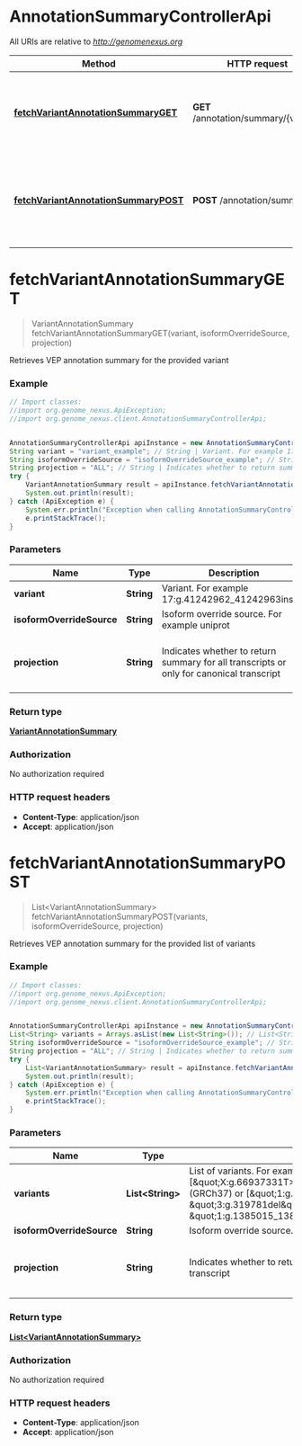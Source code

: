 # AnnotationSummaryControllerApi

All URIs are relative to *http://genomenexus.org*

Method | HTTP request | Description
------------- | ------------- | -------------
[**fetchVariantAnnotationSummaryGET**](AnnotationSummaryControllerApi.md#fetchVariantAnnotationSummaryGET) | **GET** /annotation/summary/{variant} | Retrieves VEP annotation summary for the provided variant
[**fetchVariantAnnotationSummaryPOST**](AnnotationSummaryControllerApi.md#fetchVariantAnnotationSummaryPOST) | **POST** /annotation/summary | Retrieves VEP annotation summary for the provided list of variants


<a name="fetchVariantAnnotationSummaryGET"></a>
# **fetchVariantAnnotationSummaryGET**
> VariantAnnotationSummary fetchVariantAnnotationSummaryGET(variant, isoformOverrideSource, projection)

Retrieves VEP annotation summary for the provided variant

### Example
```java
// Import classes:
//import org.genome_nexus.ApiException;
//import org.genome_nexus.client.AnnotationSummaryControllerApi;


AnnotationSummaryControllerApi apiInstance = new AnnotationSummaryControllerApi();
String variant = "variant_example"; // String | Variant. For example 17:g.41242962_41242963insGA
String isoformOverrideSource = "isoformOverrideSource_example"; // String | Isoform override source. For example uniprot
String projection = "ALL"; // String | Indicates whether to return summary for all transcripts or only for canonical transcript
try {
    VariantAnnotationSummary result = apiInstance.fetchVariantAnnotationSummaryGET(variant, isoformOverrideSource, projection);
    System.out.println(result);
} catch (ApiException e) {
    System.err.println("Exception when calling AnnotationSummaryControllerApi#fetchVariantAnnotationSummaryGET");
    e.printStackTrace();
}
```

### Parameters

Name | Type | Description  | Notes
------------- | ------------- | ------------- | -------------
 **variant** | **String**| Variant. For example 17:g.41242962_41242963insGA |
 **isoformOverrideSource** | **String**| Isoform override source. For example uniprot | [optional]
 **projection** | **String**| Indicates whether to return summary for all transcripts or only for canonical transcript | [optional] [default to ALL] [enum: ALL, CANONICAL]

### Return type

[**VariantAnnotationSummary**](VariantAnnotationSummary.md)

### Authorization

No authorization required

### HTTP request headers

 - **Content-Type**: application/json
 - **Accept**: application/json

<a name="fetchVariantAnnotationSummaryPOST"></a>
# **fetchVariantAnnotationSummaryPOST**
> List&lt;VariantAnnotationSummary&gt; fetchVariantAnnotationSummaryPOST(variants, isoformOverrideSource, projection)

Retrieves VEP annotation summary for the provided list of variants

### Example
```java
// Import classes:
//import org.genome_nexus.ApiException;
//import org.genome_nexus.client.AnnotationSummaryControllerApi;


AnnotationSummaryControllerApi apiInstance = new AnnotationSummaryControllerApi();
List<String> variants = Arrays.asList(new List<String>()); // List<String> | List of variants. For example [\"X:g.66937331T>A\",\"17:g.41242962_41242963insGA\"] (GRCh37) or [\"1:g.182712A>C\", \"2:g.265023C>T\", \"3:g.319781del\", \"19:g.110753dup\", \"1:g.1385015_1387562del\"] (GRCh38)
String isoformOverrideSource = "isoformOverrideSource_example"; // String | Isoform override source. For example uniprot
String projection = "ALL"; // String | Indicates whether to return summary for all transcripts or only for canonical transcript
try {
    List<VariantAnnotationSummary> result = apiInstance.fetchVariantAnnotationSummaryPOST(variants, isoformOverrideSource, projection);
    System.out.println(result);
} catch (ApiException e) {
    System.err.println("Exception when calling AnnotationSummaryControllerApi#fetchVariantAnnotationSummaryPOST");
    e.printStackTrace();
}
```

### Parameters

Name | Type | Description  | Notes
------------- | ------------- | ------------- | -------------
 **variants** | **List&lt;String&gt;**| List of variants. For example [\&quot;X:g.66937331T&gt;A\&quot;,\&quot;17:g.41242962_41242963insGA\&quot;] (GRCh37) or [\&quot;1:g.182712A&gt;C\&quot;, \&quot;2:g.265023C&gt;T\&quot;, \&quot;3:g.319781del\&quot;, \&quot;19:g.110753dup\&quot;, \&quot;1:g.1385015_1387562del\&quot;] (GRCh38) |
 **isoformOverrideSource** | **String**| Isoform override source. For example uniprot | [optional]
 **projection** | **String**| Indicates whether to return summary for all transcripts or only for canonical transcript | [optional] [default to ALL] [enum: ALL, CANONICAL]

### Return type

[**List&lt;VariantAnnotationSummary&gt;**](VariantAnnotationSummary.md)

### Authorization

No authorization required

### HTTP request headers

 - **Content-Type**: application/json
 - **Accept**: application/json

